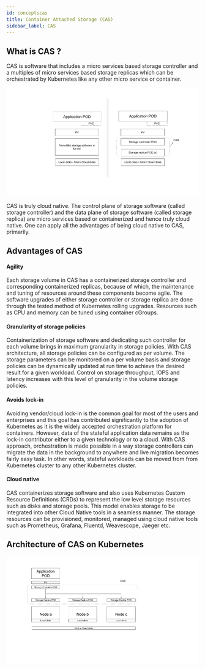 ```yaml
---
id: conceptscas
title: Container Attached Storage (CAS)
sidebar_label: CAS
---
```


## What is CAS ?

CAS is software that includes a micro services based storage controller and a multiples of micro services based storage replicas which can be orchestrated  by Kubernetes like any other micro service or container. 

![CAS](/docs/assets/cas.png)

CAS is truly cloud native. The control plane of storage software (called storage controller) and the data plane of storage software (called storage replica) are micro services based or containerized and hence truly cloud native. One can apply all the advantages of being cloud native to CAS, primarily.

## Advantages of CAS

#### Agility

Each storage volume in CAS has a containerized storage controller and corresponding containerized replicas, because of which, the maintenance and tuning of resources around these components become agile. The software upgrades of either storage controller or storage replica are done through the tested method of Kubernetes rolling upgrades. Resources such as CPU and memory can be tuned using container cGroups. 

#### Granularity of storage policies

Containerization of storage software and dedicating such controller for each volume brings in maximum granularity in storage policies. With CAS architecture, all storage policies can be configured as per volume. The storage parameters can be monitored on a per volume basis and storage policies can be dynamically updated at run time to achieve the desired result for a given workload. Control on storage throughput, IOPS and latency increases with this level of granularity in the volume storage policies.

#### Avoids lock-in 

Avoiding vendor/cloud lock-in is the common goal for most of the users and enterprises and this goal has contributed significantly to the adoption of Kubernetes as it is the widely accepted orchestration platform for containers. However, data of the stateful application data remains as the lock-in contributor either to a given technology or to a cloud. With CAS approach, orchestration is made possible in a way storage controllers can migrate the data in the background to anywhere and live migration becomes fairly easy task. In other words, stateful workloads can be moved from from Kubernetes cluster to any other Kubernetes cluster.

#### Cloud native

CAS containerizes storage software and also uses Kubernetes Custom Resource Definitions (CRDs) to represent the low level storage resources such as disks and storage pools. This model enables storage to be integrated into other Cloud Native tools in a seamless manner. The storage resources can be provisioned, monitored, managed using cloud native tools such as Prometheus, Grafana, Fluentd, Weavescope, Jaeger etc.



## Architecture of CAS on Kubernetes

![CAS](/docs/assets/cas-arch.png)















<!-- Hotjar Tracking Code for https://docs.openebs.io -->
<script>
   (function(h,o,t,j,a,r){
       h.hj=h.hj||function(){(h.hj.q=h.hj.q||[]).push(arguments)};
       h._hjSettings={hjid:785693,hjsv:6};
       a=o.getElementsByTagName('head')[0];
       r=o.createElement('script');r.async=1;
       r.src=t+h._hjSettings.hjid+j+h._hjSettings.hjsv;
       a.appendChild(r);
   })(window,document,'https://static.hotjar.com/c/hotjar-','.js?sv=');
</script>
